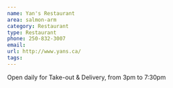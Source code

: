 ```yaml
---
name: Yan's Restaurant
area: salmon-arm
category: Restaurant
type: Restaurant
phone: 250-832-3007
email:
url: http://www.yans.ca/
tags:
---
```


Open daily for Take-out & Delivery, from 3pm to 7:30pm
